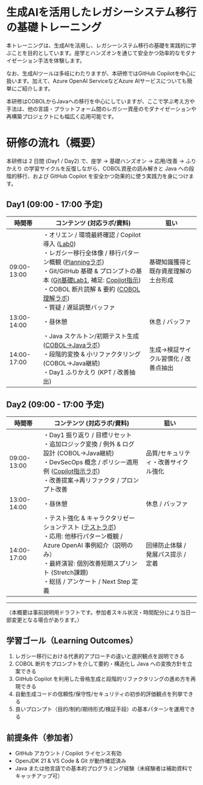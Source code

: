 # 生成AIを活用したレガシーシステム移行の基礎トレーニング

本トレーニングは、生成AIを活用し、レガシーシステム移行の基礎を実践的に学ぶことを目的としています。座学とハンズオンを通じて安全かつ効率的なモダナイゼーション手法を体験します。

なお、生成AIツールは多岐にわたりますが、本研修ではGitHub Copilotを中心に扱います。加えて、Azure OpenAI ServiceなどAzure AIサービスについても簡単にご紹介します。

本研修はCOBOLからJavaへの移行を中心にしていますが、ここで学ぶ考え方や手法は、他の言語・プラットフォーム間のレガシー資産のモダナイゼーションや再構築プロジェクトにも幅広く応用可能です。

# 研修の流れ（概要）
本研修は 2 日間 (Day1 / Day2) で、座学 → 基礎ハンズオン → 応用/改善 → ふりかえり の学習サイクルを反復しながら、COBOL資産の読み解きと Java への段階的移行、および GitHub Copilot を安全かつ効果的に使う実践力を身につけます。

## Day1 (09:00 - 17:00 予定)
| 時間帯 | コンテンツ (対応ラボ/資料) | 狙い |
|--------|---------------------------|------|
| 09:00-13:00 | ・オリエン / 環境最終確認 / Copilot導入 ([Lab0](lab0-copilot-intro-ja.md))<br>・レガシー移行全体像 / 移行パターン概観 ([Planningラボ](planning-for-modernization.md))<br>・Git/GitHub 基礎 & プロンプトの基本 ([Git基礎Lab1](lab1-git-github-basics-ja.md), 補足: [Copilot指示](copilot-instructions-handout-ja.md))<br>・COBOL 断片読解 & 要約 ([COBOL理解ラボ](understanding-existing-cobol-code.md))<br>・質疑 / 遅延調整バッファ | 基礎知識獲得と既存資産理解の土台形成 |
| 13:00-14:00 | ・昼休憩 | 休息 / バッファ |
| 14:00-17:00 | ・Java スケルトン/初期テスト生成 ([COBOL→Javaラボ](cobol-to-java-lab.md))<br>・段階的変換 & 小リファクタリング (COBOL→Java継続)<br>・Day1 ふりかえり (KPT / 改善抽出) | 生成→検証サイクル習慣化 / 改善点抽出 |

## Day2 (09:00 - 17:00 予定)
| 時間帯 | コンテンツ (対応ラボ/資料) | 狙い |
|--------|---------------------------|------|
| 09:00-13:00 | ・Day1 振り返り / 目標リセット<br>・追加ロジック変換 / 例外 & ログ設計 (COBOL→Java継続)<br>・DevSecOps 概念 / ポリシー適用例 ([Copilot指示ラボ](copilot-instructions-handout-ja.md))<br>・改善提案→再リファクタ / プロンプト改善 | 品質/セキュリティ・改善サイクル強化 |
| 13:00-14:00 | ・昼休憩 | 休息 / バッファ |
| 14:00-17:00 | ・テスト強化 & キャラクタリゼーションテスト ([テストラボ](characterization-testing.md))<br>・応用: 他移行パターン概観 / Azure OpenAI 事例紹介（説明のみ）<br>・最終演習: 個別改善短期スプリント (Stretch課題)<br>・総括 / アンケート / Next Step 定義 | 回帰防止体験 / 発展パス提示 / 定着 |

---
（本概要は事前説明用ドラフトです。参加者スキル状況・時間配分により当日一部変更となる場合があります。）

## 学習ゴール（Learning Outcomes）
1. レガシー移行における代表的アプローチの違いと選択観点を説明できる
2. COBOL 断片をプロンプトを介して要約・構造化し Java への変換方針を立案できる
3. GitHub Copilot を利用した骨格生成と段階的リファクタリングの進め方を再現できる
4. 自動生成コードの信頼性/保守性/セキュリティの初歩的評価観点を列挙できる
5. 良いプロンプト（目的/制約/期待形式/検証手段）の基本パターンを運用できる

## 前提条件（参加者）
- GitHub アカウント / Copilot ライセンス有効
- OpenJDK 21 & VS Code & Git が動作確認済み
- Java または他言語での基本的プログラミング経験（未経験者は補助資料でキャッチアップ可）
